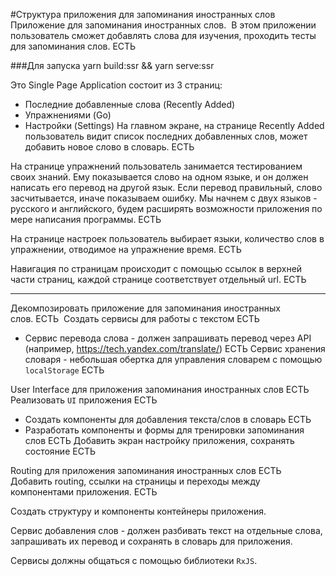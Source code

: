#Структура приложения для запоминания иностранных слов
Приложение для запоминания иностранных слов. 
В этом приложении пользователь сможет добавлять слова для изучения, проходить тесты для запоминания слов. ЕСТЬ

###Для запуска yarn build:ssr && yarn serve:ssr

Это Single Page Application состоит из 3 страниц:
- Последние добавленные слова (Recently Added)
- Упражнениями (Go)
- Настройки (Settings)
На главном экране, на странице Recently Added пользователь видит список последних добавленных слов, может добавить новое слово в словарь. ЕСТЬ

На странице упражнений пользователь занимается тестированием своих знаний. Ему показывается слово на одном языке, и он должен написать его перевод на другой язык. Если перевод правильный, слово засчитывается, иначе показываем ошибку. Мы начнем с двух языков - русского и английского, будем расширять возможности приложения по мере написания программы. ЕСТЬ

На странице настроек пользователь выбирает языки, количество слов в упражнении, отводимое на упражнение время. ЕСТЬ

Навигация по страницам происходит с помощью ссылок в верхней части страниц, каждой странице соответствует отдельный url. ЕСТЬ

---

Декомпозировать приложение для запоминания иностранных слов. ЕСТЬ  Создать сервисы для работы с текстом ЕСТЬ
- Сервис перевода слова - должен запрашивать перевод через API (например, https://tech.yandex.com/translate/) ЕСТЬ
Сервис хранения словаря - небольшая обертка для управления словарем с помощью `localStorage` ЕСТЬ

User Interface для приложения запоминания иностранных слов ЕСТЬ
Реализовать `UI` приложения ЕСТЬ
- Создать компоненты для добавления текста/слов в словарь ЕСТЬ
- Разработать компоненты и формы для тренировки запоминания слов ЕСТЬ
Добавить экран настройку приложения, сохранять состояние ЕСТЬ

Routing для приложения запоминания иностранных слов ЕСТЬ
Добавить routing, ссылки на страницы и переходы между компонентами приложения. ЕСТЬ

Создать структуру и компоненты контейнеры приложения. 

Сервис добавления слов - должен разбивать текст на отдельные слова, запрашивать их перевод и сохранять в словарь для приложения. 

Сервисы должны общаться с помощью библиотеки `RxJS`.
